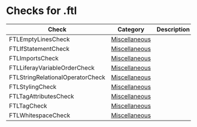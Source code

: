 # Checks for .ftl

Check | Category | Description
----- | -------- | -----------
FTLEmptyLinesCheck | [Miscellaneous](miscellaneous_checks.markdown#miscellaneous-checks) | |
FTLIfStatementCheck | [Miscellaneous](miscellaneous_checks.markdown#miscellaneous-checks) | |
FTLImportsCheck | [Miscellaneous](miscellaneous_checks.markdown#miscellaneous-checks) | |
FTLLiferayVariableOrderCheck | [Miscellaneous](miscellaneous_checks.markdown#miscellaneous-checks) | |
FTLStringRelationalOperatorCheck | [Miscellaneous](miscellaneous_checks.markdown#miscellaneous-checks) | |
FTLStylingCheck | [Miscellaneous](miscellaneous_checks.markdown#miscellaneous-checks) | |
FTLTagAttributesCheck | [Miscellaneous](miscellaneous_checks.markdown#miscellaneous-checks) | |
FTLTagCheck | [Miscellaneous](miscellaneous_checks.markdown#miscellaneous-checks) | |
FTLWhitespaceCheck | [Miscellaneous](miscellaneous_checks.markdown#miscellaneous-checks) | |